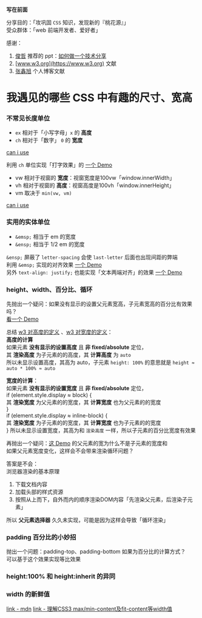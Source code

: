 **写在前面**

分享目的：「攻巩固 `CSS` 知识，发现新的『桃花源』」  
受众群体：「web 前端开发者、爱好者」

感谢：

1. [俊哲](https://github.com/lcjnil) 推荐的 ppt：[如何做一个技术分享](https://docs.google.com/presentation/d/1dEiloN8jX5KUIorz12fSSTADAWupArMVpIHzIcBaqBA/edit#slide=id.g241a7f5a41_0_42)
1. [www.w3.org](https://www.w3.org) 文献
1. [张鑫旭](www.zhangxinxu.com) 个人博客文献

# 我遇见的哪些 CSS 中有趣的尺寸、宽高

### 不常见长度单位

- `ex` 相对于「小写字母」`x` 的 **高度**
- `ch` 相对于「数字」 `0` 的 **宽度**

[can i use](http://caniuse.com/#feat=ch-unit)

利用 `ch` 单位实现「打字效果」的 [一个 Demo](http://hangyangws.win/demos/apps/css/ch-typing/)

- vw 相对于视窗的 **宽度**：视窗宽度是100vw「window.innerWidth」
- vh 相对于视窗的 **高度**：视窗高度是100vh「window.innerHeight」
- vm 取决于 `min(vw, vm)`

[can i use](http://caniuse.com/#feat=viewport-units)

### 实用的实体单位

- `&emsp;` 相当于 em 的宽度
- `&ensp;` 相当于 1/2 em 的宽度

`&ensp;` 屏蔽了 `letter-spacing` 会使 `last-letter` 后面也出现间距的弊端  
利用 `&emsp;` 实现的对齐效果 [一个 Demo](http://hangyangws.win/demos/apps/html/emsp/)  
另外 `text-align: justify;` 也能实现「文本两端对齐」的效果 [一个 Demo](http://hangyangws.win/demos/apps/html/justify/)

### height、width、百分比、循环

先抛出一个疑问：如果没有显示的设置父元素宽高，子元素宽高的百分比有效果吗？  
[看一个 Demo](http://hangyangws.win/demos/apps/html/percentage_w_h/)

总结 [w3 对高度的定义](https://www.w3.org/TR/CSS21/visudet.html#propdef-height) 、[w3 对宽度的定义](https://www.w3.org/TR/CSS21/visudet.html#blockwidth)：  
**高度的计算**  
如果元素 **没有显示的设置高度** 且 **非 fixed/absolute** 定位，  
其 **渲染高度** 为子元素的的高度，其 **计算高度** 为 `auto`  
所以未显示设置高度，其高为 auto，子元素 `height: 100%` 的意思就是 `height ≈ auto * 100% ≈ auto`

**宽度的计算**：  
如果元素 **没有显示的设置宽度** 且 **非 fixed/absolute** 定位，  
if (element.style.display ≈ block) {  
  其 **渲染宽度** 为父元素的的宽度，其 **计算宽度** 也为父元素的的宽度  
}  
if (element.style.display ≈ inline-block) {  
  其 **渲染宽度** 为子元素的的宽度，其 **计算宽度** 也为子元素的的宽度  
}
所以未显示设置宽度，其高为和 `渲染高度` 一样，所以子元素的百分比宽度有效果

再抛出一个疑问：[这 Demo](http://hangyangws.win/demos/apps/html/percentage_w_h/) 的父元素的宽为什么不是子元素的宽度和  
如果父元素宽度变化，这样会不会带来渲染循环问题？

答案是不会：  
浏览器渲染的基本原理

1. 下载文档内容
1. 加载头部的样式资源
1. 按照从上而下，自外而内的顺序渲染DOM内容「先渲染父元素，后渲染子元素」

所以 **父元素选择器** 久久未实现，可能是因为这样会导致「循环渲染」

### padding 百分比的小妙招

抛出一个问题：padding-top、padding-bottom 如果为百分比的计算方式？  
可以基于这个效果实现等比效果

### height:100% 和 height:inherit 的异同

### width 的新鲜值

[link - mdn](https://developer.mozilla.org/zh-CN/docs/Web/CSS/width)
[link - 理解CSS3 max/min-content及fit-content等width值](http://www.zhangxinxu.com/wordpress/2016/05/css3-width-max-contnet-min-content-fit-content/)
